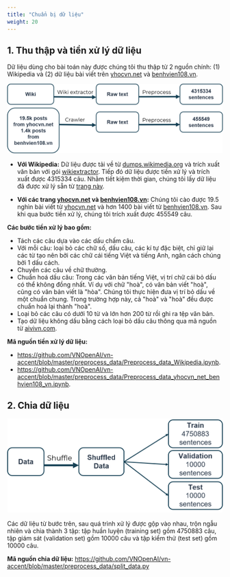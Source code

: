 ```yaml
---
title: "Chuẩn bị dữ liệu"
weight: 20
---
```



## 1. Thu thập và tiền xử lý dữ liệu

Dữ liệu dùng cho bài toán này được chúng tôi thu thập từ 2 nguồn chính: (1) Wikipedia và (2) dữ liệu bài viết trên [yhocvn.net](https://yhocvn.net/) và [benhvien108.vn](https://benhvien108.vn/).

![Các nguồn dữ liệu được sử dụng](data-source.png)

- **Với Wikipedia:** Dữ liệu được tải về từ [dumps.wikimedia.org](https://dumps.wikimedia.org) và trích xuất văn bản với gói [wikiextractor](https://pypi.org/project/wikiextractor/). Tiếp đó dữ liệu được tiền xử lý và trích xuất được 4315334 câu. Nhằm tiết kiệm thời gian, chúng tôi lấy dữ liệu đã được xử lý sẵn từ [trang này](https://phamdinhkhanh.github.io/2020/05/28/TransformerThemDauTV.html).

- **Với các trang [yhocvn.net](https://yhocvn.net/) và [benhvien108.vn](https://benhvien108.vn/):** Chúng tôi cào được 19.5 nghìn bài viết từ [yhocvn.net](https://yhocvn.net/) và hơn 1400 bài viết từ [benhvien108.vn](https://benhvien108.vn/). Sau khi qua bước tiền xử lý, chúng tôi trích xuất được 455549 câu.

**Các bước tiền xử lý bao gồm:**

- Tách các câu dựa vào các dấu chấm câu.
- Với mỗi câu: loại bỏ các chữ số, dấu câu, các kí tự đặc biệt, chỉ giữ lại các từ tạo nên bởi các chữ cái tiếng Việt và tiếng Anh, ngăn cách chúng bởi 1 dấu cách.
- Chuyển các câu về chữ thường.
- Chuẩn hoá dấu câu: Trong các văn bản tiếng Việt, vị trí chữ cái bỏ dấu có thể không đồng nhất. Ví dụ với chữ "hoà", có văn bản viết "hoà", cũng có văn bản viết là "hòa". Chúng tôi thực hiện đưa vị trí bỏ dấu về một chuẩn chung. Trong trường hợp này, cả "hoà" và "hoà" đều được chuẩn hoá lại thành "hoà".
- Loại bỏ các câu có dưới 10 từ và lớn hơn 200 từ rồi ghi ra tệp văn bản.
- Tạo dữ liệu không dấu bằng cách loại bỏ dấu câu thông qua mã nguồn từ [aivivn.com](https://www.aivivn.com/contests/3).

**Mã nguồn tiền xử lý dữ liệu:** 
- <https://github.com/VNOpenAI/vn-accent/blob/master/preprocess_data/Preprocess_data_Wikipedia.ipynb>.
- <https://github.com/VNOpenAI/vn-accent/blob/master/preprocess_data/Preprocess_data_yhocvn_net_benhvien108_vn.ipynb>.

## 2. Chia dữ liệu

![Phương pháp chia dữ liệu](split-data.png)

Các dữ liệu từ bước trên, sau quá trình xử lý được gộp vào nhau, trộn ngẫu nhiên và chia thành 3 tập: tập huần luyện (training set) gồm 4750883 câu, tập giám sát (validation set) gồm 10000 câu và tập kiểm thử (test set) gồm 10000 câu.

**Mã nguồn chia dữ liệu:**  <https://github.com/VNOpenAI/vn-accent/blob/master/preprocess_data/split_data.py>
